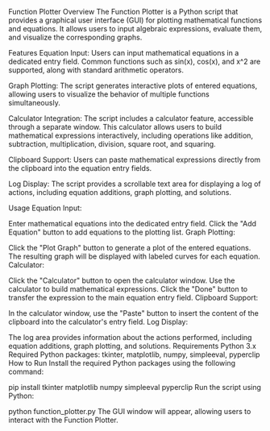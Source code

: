 Function Plotter
Overview
The Function Plotter is a Python script that provides a graphical user interface (GUI) for plotting mathematical functions and equations. It allows users to input algebraic expressions, evaluate them, and visualize the corresponding graphs.

Features
Equation Input: Users can input mathematical equations in a dedicated entry field. Common functions such as sin(x), cos(x), and x^2 are supported, along with standard arithmetic operators.

Graph Plotting: The script generates interactive plots of entered equations, allowing users to visualize the behavior of multiple functions simultaneously.

Calculator Integration: The script includes a calculator feature, accessible through a separate window. This calculator allows users to build mathematical expressions interactively, including operations like addition, subtraction, multiplication, division, square root, and squaring.

Clipboard Support: Users can paste mathematical expressions directly from the clipboard into the equation entry fields.

Log Display: The script provides a scrollable text area for displaying a log of actions, including equation additions, graph plotting, and solutions.

Usage
Equation Input:

Enter mathematical equations into the dedicated entry field.
Click the "Add Equation" button to add equations to the plotting list.
Graph Plotting:

Click the "Plot Graph" button to generate a plot of the entered equations.
The resulting graph will be displayed with labeled curves for each equation.
Calculator:

Click the "Calculator" button to open the calculator window.
Use the calculator to build mathematical expressions.
Click the "Done" button to transfer the expression to the main equation entry field.
Clipboard Support:

In the calculator window, use the "Paste" button to insert the content of the clipboard into the calculator's entry field.
Log Display:

The log area provides information about the actions performed, including equation additions, graph plotting, and solutions.
Requirements
Python 3.x
Required Python packages: tkinter, matplotlib, numpy, simpleeval, pyperclip
How to Run
Install the required Python packages using the following command:

pip install tkinter matplotlib numpy simpleeval pyperclip
Run the script using Python:

python function_plotter.py
The GUI window will appear, allowing users to interact with the Function Plotter.